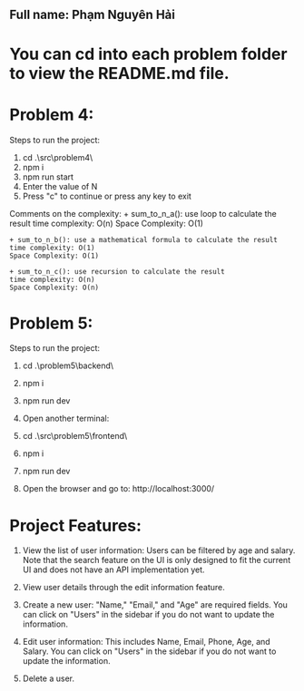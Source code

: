 
## Full name: Phạm Nguyên Hải ##
# You can cd into each problem folder to view the README.md file.

# Problem 4:
Steps to run the project:

1. cd .\src\problem4\
2. npm i
3. npm run start
4. Enter the value of N
5. Press "c" to continue or press any key to exit

Comments on the complexity:
    + sum_to_n_a(): use loop to calculate the result
    time complexity: O(n)
    Space Complexity: O(1)

    + sum_to_n_b(): use a mathematical formula to calculate the result
    time complexity: O(1)
    Space Complexity: O(1)

    + sum_to_n_c(): use recursion to calculate the result
    time complexity: O(n)
    Space Complexity: O(n)





# Problem 5:
Steps to run the project:

1. cd .\problem5\backend\  
2. npm i  
3. npm run dev  

4. Open another terminal:  
5. cd .\src\problem5\frontend\  
6. npm i  
7. npm run dev  

8. Open the browser and go to: http://localhost:3000/  

# Project Features:
1. View the list of user information: Users can be filtered by age and salary. Note that the search feature on the UI is only designed to fit the current UI and does not have an API implementation yet.

2. View user details through the edit information feature.

3. Create a new user: "Name," "Email," and "Age" are required fields. You can click on "Users" in the sidebar if you do not want to update the information.

4. Edit user information: This includes Name, Email, Phone, Age, and Salary. You can click on "Users" in the sidebar if you do not want to update the information.

5. Delete a user.
